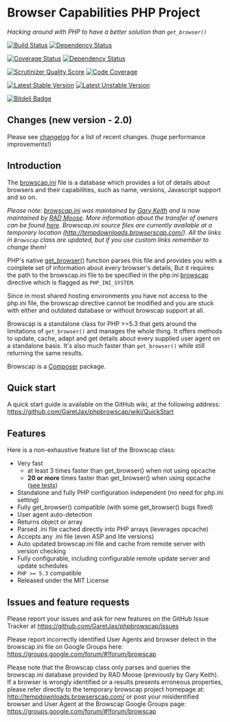 Browser Capabilities PHP Project
================================

_Hacking around with PHP to have a better solution than `get_browser()`_

[![Build Status](https://travis-ci.org/GaretJax/phpbrowscap.png?branch=master)](https://travis-ci.org/GaretJax/phpbrowscap)
[![Dependency Status](https://depending.in/GaretJax/phpbrowscap.png)](http://depending.in/GaretJax/phpbrowscap)

[![Coverage Status](https://coveralls.io/repos/GaretJax/phpbrowscap/badge.png?branch=master)](https://coveralls.io/r/GaretJax/phpbrowscap?branch=master)
[![Dependency Status](https://www.versioneye.com/user/projects/52a7612e632bac3d03000027/badge.png)](https://www.versioneye.com/user/projects/52a7612e632bac3d03000027)

[![Scrutinizer Quality Score](https://scrutinizer-ci.com/g/GaretJax/phpbrowscap/badges/quality-score.png?s=fc8a4eebfebc543ba625cca857685b65973ed416)](https://scrutinizer-ci.com/g/GaretJax/phpbrowscap/) 
[![Code Coverage](https://scrutinizer-ci.com/g/GaretJax/phpbrowscap/badges/coverage.png?s=0318faef2d8697e53d768a2e8af60ff133631c27)](https://scrutinizer-ci.com/g/GaretJax/phpbrowscap/)

[![Latest Stable Version](https://poser.pugx.org/GaretJax/phpbrowscap/v/stable.png)](https://packagist.org/packages/GaretJax/phpbrowscap)
[![Latest Unstable Version](https://poser.pugx.org/GaretJax/phpbrowscap/v/unstable.png)](https://packagist.org/packages/GaretJax/phpbrowscap)

[![Bitdeli Badge](https://d2weczhvl823v0.cloudfront.net/GaretJax/phpbrowscap/trend.png)](https://bitdeli.com/free "Bitdeli Badge")


Changes (new version - 2.0)
-------

Please see [changelog](CHANGELOG.md) for a list of recent changes. (huge performance improvements!) 


Introduction
------------

The [browscap.ini](http://tempdownloads.browserscap.com/) file is a database which
provides a lot of details about browsers and their capabilities, such as name,
versions, Javascript support and so on.

_Please note: [browscap.ini](http://tempdownloads.browserscap.com/) was maintained by [Gary Keith](https://github.com/GaryKeith) and is 
now maintained by [RAD Moose](https://github.com/radmoose). More information about the transfer of owners can be found [here](https://groups.google.com/forum/#!topic/browscap/pk_dkkqdXzg).
Browscap.ini source files are currently available at a temporary location (http://tempdownloads.browserscap.com/).
All the links in `Browscap` class are updated, but if you use custom links remember to change them!_

PHP's native [get_browser()](http://php.net/get_browser) function parses this
file and provides you with a complete set of information about every browser's
details, But it requires the path to the browscap.ini file to be specified in
the php.ini [browscap](http://ch2.php.net/manual/en/ref.misc.php#ini.browscap)
directive which is flagged as `PHP_INI_SYSTEM`.

Since in most shared hosting environments you have not access to the php.ini
file, the browscap directive cannot be modified and you are stuck with either
and outdated database or without browscap support at all.

Browscap is a standalone class for PHP >=5.3 that gets around the limitations of
`get_browser()` and manages the whole thing.
It offers methods to update, cache, adapt and get details about every supplied
user agent on a standalone basis.
It's also much faster than `get_browser()` while still returning the same results.

Browscap is a [Composer](http://packagist.org/about-composer) package.


Quick start
-----------

A quick start guide is available on the GitHub wiki, at the following address:
https://github.com/GaretJax/phpbrowscap/wiki/QuickStart


Features
--------

Here is a non-exhaustive feature list of the Browscap class:

 * Very fast
   * at least 3 times faster than get_browser() when not using opcache
   * **20 or more** times faster than get_browser() when using opcache ([see tests](https://github.com/quentin389/ua-speed-tests))
 * Standalone and fully PHP configuration independent (no need for php.ini setting)
 * Fully get_browser() compatible (with some get_browser() bugs  fixed)
 * User agent auto-detection
 * Returns object or array
 * Parsed .ini file cached directly into PHP arrays (leverages opcache)
 * Accepts any .ini file (even ASP and lite versions)
 * Auto updated browscap.ini file and cache from remote server with version checking
 * Fully configurable, including configurable remote update server and update schedules
 * `PHP >= 5.3` compatible
 * Released under the MIT License


Issues and feature requests
---------------------------

Please report your issues and ask for new features on the GitHub Issue Tracker
at https://github.com/GaretJax/phpbrowscap/issues

Please report incorrectly identified User Agents and browser detect in the browscap.ini
file on Google Groups here: https://groups.google.com/forum/#!forum/browscap

Please note that the Browscap class only parses and queries the browscap.ini
database provided by RAD Moose (previously by Gary Keith). If a browser is wrongly identified or a results
presents erroneous properties, please refer directly to the temporary browscap project
homepage at: http://tempdownloads.browserscap.com/ or post your misidentified browser and User Agent at
the Browscap Google Groups page: https://groups.google.com/forum/#!forum/browscap
